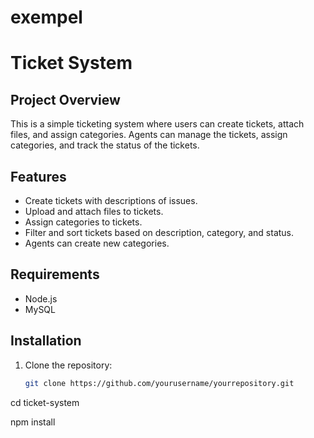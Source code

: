 # exempel

# Ticket System

## Project Overview
This is a simple ticketing system where users can create tickets, attach files, and assign categories. Agents can manage the tickets, assign categories, and track the status of the tickets.

## Features
- Create tickets with descriptions of issues.
- Upload and attach files to tickets.
- Assign categories to tickets.
- Filter and sort tickets based on description, category, and status.
- Agents can create new categories.

## Requirements
- Node.js
- MySQL

## Installation
1. Clone the repository:
   ```bash
   git clone https://github.com/yourusername/yourrepository.git

cd ticket-system

npm install

